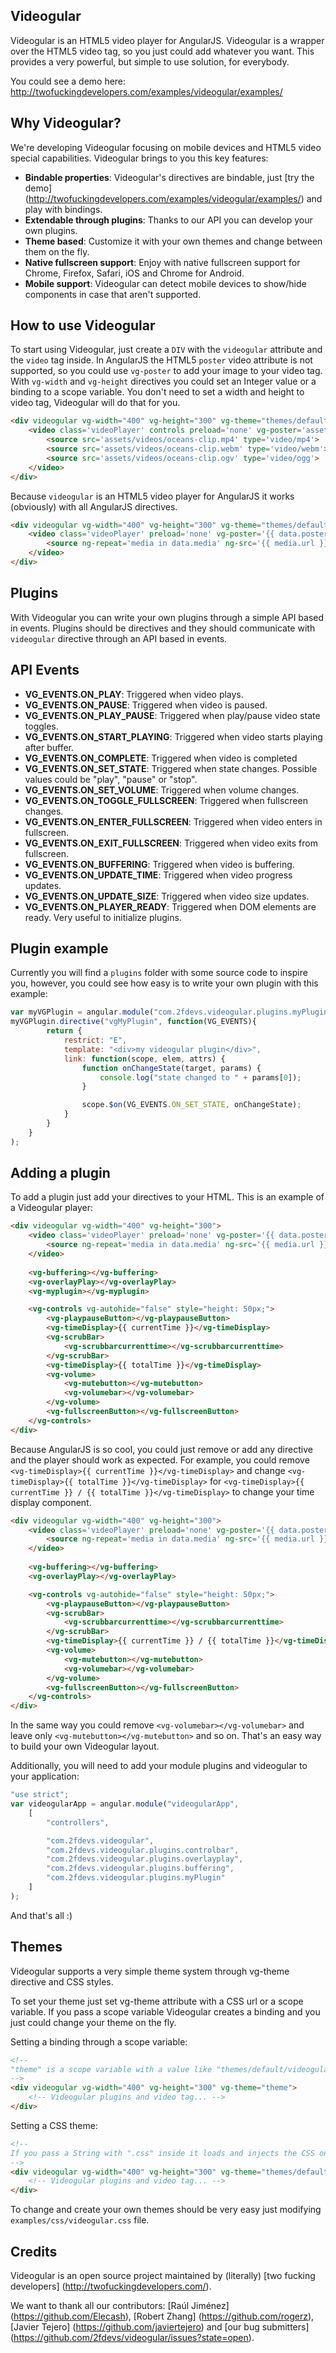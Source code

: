 ## Videogular

Videogular is an HTML5 video player for AngularJS. Videogular is a wrapper over the HTML5 video tag, so you just could add whatever you want. This provides a very powerful, but simple to use solution, for everybody.

You could see a demo here: http://twofuckingdevelopers.com/examples/videogular/examples/

## Why Videogular?

We're developing Videogular focusing on mobile devices and HTML5 video special capabilities. Videogular brings to you this key features:

* **Bindable properties**: Videogular's directives are bindable, just [try the demo] (http://twofuckingdevelopers.com/examples/videogular/examples/) and play with bindings.
* **Extendable through plugins**: Thanks to our API you can develop your own plugins.
* **Theme based**: Customize it with your own themes and change between them on the fly.
* **Native fullscreen support**: Enjoy with native fullscreen support for Chrome, Firefox, Safari, iOS and Chrome for Android.
* **Mobile support**: Videogular can detect mobile devices to show/hide components in case that aren't supported.

## How to use Videogular

To start using Videogular, just create a `DIV` with the `videogular` attribute and the `video` tag inside. In AngularJS the HTML5 `poster` video attribute is not supported, so you could use `vg-poster` to add your image to your video tag. With `vg-width` and `vg-height` directives you could set an Integer value or a binding to a scope variable. You don't need to set a width and height to video tag, Videogular will do that for you.

```html
<div videogular vg-width="400" vg-height="300" vg-theme="themes/default/default.css">
	<video class='videoPlayer' controls preload='none' vg-poster='assets/images/oceans-clip.png'>
		<source src='assets/videos/oceans-clip.mp4' type='video/mp4'>
		<source src='assets/videos/oceans-clip.webm' type='video/webm'>
		<source src='assets/videos/oceans-clip.ogv' type='video/ogg'>
	</video>
</div>
```

Because `videogular` is an HTML5 video player for AngularJS it works (obviously) with all AngularJS directives.

```html
<div videogular vg-width="400" vg-height="300" vg-theme="themes/default/default.css">
	<video class='videoPlayer' preload='none' vg-poster='{{ data.poster }}'>
		<source ng-repeat='media in data.media' ng-src='{{ media.url }}' type='{{ media.type }}'>
	</video>
</div>
```


## Plugins

With Videogular you can write your own plugins through a simple API based in events. Plugins should be directives and they should communicate with `videogular` directive through an API based in events.

## API Events

* **VG_EVENTS.ON_PLAY**: Triggered when video plays.
* **VG_EVENTS.ON_PAUSE**: Triggered when video is paused.
* **VG_EVENTS.ON_PLAY_PAUSE**: Triggered when play/pause video state toggles.
* **VG_EVENTS.ON_START_PLAYING**: Triggered when video starts playing after buffer.
* **VG_EVENTS.ON_COMPLETE**: Triggered when video is completed
* **VG_EVENTS.ON_SET_STATE**: Triggered when state changes. Possible values could be "play", "pause" or "stop".
* **VG_EVENTS.ON_SET_VOLUME**: Triggered when volume changes.
* **VG_EVENTS.ON_TOGGLE_FULLSCREEN**: Triggered when fullscreen changes.
* **VG_EVENTS.ON_ENTER_FULLSCREEN**: Triggered when video enters in fullscreen.
* **VG_EVENTS.ON_EXIT_FULLSCREEN**: Triggered when video exits from fullscreen.
* **VG_EVENTS.ON_BUFFERING**: Triggered when video is buffering.
* **VG_EVENTS.ON_UPDATE_TIME**: Triggered when video progress updates.
* **VG_EVENTS.ON_UPDATE_SIZE**: Triggered when video size updates.
* **VG_EVENTS.ON_PLAYER_READY**: Triggered when DOM elements are ready. Very useful to initialize plugins.

## Plugin example

Currently you will find a `plugins` folder with some source code to inspire you, however, you could see how easy is to write your own plugin with this example:

```js
var myVGPlugin = angular.module("com.2fdevs.videogular.plugins.myPlugin", []);
myVGPlugin.directive("vgMyPlugin", function(VG_EVENTS){
		return {
			restrict: "E",
			template: "<div>my videogular plugin</div>",
			link: function(scope, elem, attrs) {
				function onChangeState(target, params) {
					console.log("state changed to " + params[0]);
				}

				scope.$on(VG_EVENTS.ON_SET_STATE, onChangeState);
			}
		}
	}
);
```

## Adding a plugin

To add a plugin just add your directives to your HTML. This is an example of a Videogular player:

```html
<div videogular vg-width="400" vg-height="300">
    <video class='videoPlayer' preload='none' vg-poster='{{ data.poster }}'>
        <source ng-repeat='media in data.media' ng-src='{{ media.url }}' type='{{ media.type }}'>
    </video>
    
    <vg-buffering></vg-buffering>
    <vg-overlayPlay></vg-overlayPlay>
    <vg-myplugin></vg-myplugin>

    <vg-controls vg-autohide="false" style="height: 50px;">
        <vg-playpauseButton></vg-playpauseButton>
        <vg-timeDisplay>{{ currentTime }}</vg-timeDisplay>
        <vg-scrubBar>
            <vg-scrubbarcurrenttime></vg-scrubbarcurrenttime>
        </vg-scrubBar>
        <vg-timeDisplay>{{ totalTime }}</vg-timeDisplay>
        <vg-volume>
            <vg-mutebutton></vg-mutebutton>
            <vg-volumebar></vg-volumebar>
        </vg-volume>
        <vg-fullscreenButton></vg-fullscreenButton>
    </vg-controls>
</div>
```

Because AngularJS is so cool, you could just remove or add any directive and the player should work as expected. For example, you could remove `<vg-timeDisplay>{{ currentTime }}</vg-timeDisplay>` and change `<vg-timeDisplay>{{ totalTime }}</vg-timeDisplay>` for `<vg-timeDisplay>{{ currentTime }} / {{ totalTime }}</vg-timeDisplay>` to change your time display component.

```html
<div videogular vg-width="400" vg-height="300">
    <video class='videoPlayer' preload='none' vg-poster='{{ data.poster }}'>
        <source ng-repeat='media in data.media' ng-src='{{ media.url }}' type='{{ media.type }}'>
    </video>
    
    <vg-buffering></vg-buffering>
    <vg-overlayPlay></vg-overlayPlay>

    <vg-controls vg-autohide="false" style="height: 50px;">
        <vg-playpauseButton></vg-playpauseButton>
        <vg-scrubBar>
            <vg-scrubbarcurrenttime></vg-scrubbarcurrenttime>
        </vg-scrubBar>
        <vg-timeDisplay>{{ currentTime }} / {{ totalTime }}</vg-timeDisplay>
        <vg-volume>
            <vg-mutebutton></vg-mutebutton>
            <vg-volumebar></vg-volumebar>
        </vg-volume>
        <vg-fullscreenButton></vg-fullscreenButton>
    </vg-controls>
</div>
```

In the same way you could remove `<vg-volumebar></vg-volumebar>` and leave only `<vg-mutebutton></vg-mutebutton>` and so on. That's an easy way to build your own Videogular layout.

Additionally, you will need to add your module plugins and videogular to your application:

```js
"use strict";
var videogularApp = angular.module("videogularApp",
	[
		"controllers",

		"com.2fdevs.videogular",
		"com.2fdevs.videogular.plugins.controlbar",
		"com.2fdevs.videogular.plugins.overlayplay",
		"com.2fdevs.videogular.plugins.buffering",
		"com.2fdevs.videogular.plugins.myPlugin"
	]
);
```

And that's all :)

## Themes

Videogular supports a very simple theme system through vg-theme directive and CSS styles.

To set your theme just set vg-theme attribute with a CSS url or a scope variable. If you pass a scope variable Videogular creates a binding and you just could change your theme on the fly.

Setting a binding through a scope variable:
```html
<!-- 
"theme" is a scope variable with a value like "themes/default/videogular.css"
-->
<div videogular vg-width="400" vg-height="300" vg-theme="theme">
    <!-- Videogular plugins and video tag... -->
</div>
```

Setting a CSS theme:
```html
<!-- 
If you pass a String with ".css" inside it loads and injects the CSS on the HTML
-->
<div videogular vg-width="400" vg-height="300" vg-theme="themes/default/videogular.css">
    <!-- Videogular plugins and video tag... -->
</div>
```

To change and create your own themes should be very easy just modifying `examples/css/videogular.css` file.

## Credits

Videogular is an open source project maintained by (literally) [two fucking developers] (http://twofuckingdevelopers.com/).

We want to thank all our contributors: [Raúl Jiménez] (https://github.com/Elecash), [Robert Zhang] (https://github.com/rogerz), [Javier Tejero] (https://github.com/javiertejero) and [our bug submitters] (https://github.com/2fdevs/videogular/issues?state=open).
